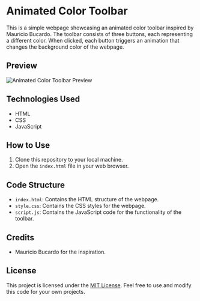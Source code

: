 # Animated Color Toolbar

This is a simple webpage showcasing an animated color toolbar inspired by Mauricio Bucardo. The toolbar consists of three buttons, each representing a different color. When clicked, each button triggers an animation that changes the background color of the webpage.

## Preview

![Animated Color Toolbar Preview](preview.gif)

## Technologies Used

- HTML
- CSS
- JavaScript

## How to Use

1. Clone this repository to your local machine.
2. Open the `index.html` file in your web browser.

## Code Structure

- `index.html`: Contains the HTML structure of the webpage.
- `style.css`: Contains the CSS styles for the webpage.
- `script.js`: Contains the JavaScript code for the functionality of the toolbar.

## Credits

- Mauricio Bucardo for the inspiration.

## License

This project is licensed under the [MIT License](LICENSE). Feel free to use and modify this code for your own projects.
